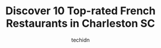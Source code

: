 ---
layout: ampstory
image: https://i0.wp.com/www.depkes.org/wp-content/uploads/2023/06/french-restaurants-0-in-charleston-sc-1685797755.jpeg?resize=640,853
author: techidn
featured: false
description: Discover the impressive array of French Restaurants options in Charleston SC, where you can find 10 of the largest French Restaurants establishments in the area. From renowned classics to hi
title: Discover 10 Top-rated French Restaurants in Charleston SC
cover:
   title: Discover 10 Top-rated French Restaurants in Charleston SC
   subtitle: Rickpate
   background: https://www.depkes.org/wp-content/uploads/2023/06/french-restaurants-0-in-charleston-sc-1685797755.jpeg

pages: 
 - layout: thirds
   top: <h1>#1 Gaulart & Maliclet Fast and French Inc.</h1>
   bottom: "<p>We enjoyed a delicious late lunch at Fast and Fresh (which is what the staff call the restaurant). Our server Max was delightful. We enjoyed numerous versions of a croque</p>"
   background: https://www.depkes.org/wp-content/uploads/2023/06/french-restaurants-1-in-charleston-sc-1685797755.jpeg
   backgroundblur: true
 - layout: thirds
   top: <h1>#2 Breizh pan Crepes</h1>
   bottom: "<p>Simply delicious. Authentic French dive, friendly staff and amazing food. I had the smoked salmon crepes and the baked apple crepe. Both better than any crepe Ive had.</p>"
   background: https://www.depkes.org/wp-content/uploads/2023/06/french-restaurants-2-in-charleston-sc-1685797756.jpeg
   cta:
      link: https://www.depkes.org/blog/discover-10-top-rated-french-restaurants-in-charleston-sc/
      text: Discover 10 Top-rated French Restaurants in Charleston SC
 - layout: thirds
   top: <h1>#3 Chez Nous</h1>
   bottom: "<p>6 Payne Ct, Charleston, SC 29403, United States</p>"
   background: https://www.depkes.org/wp-content/uploads/2023/06/french-restaurants-3-in-charleston-sc-1685797756.jpeg
   cta:
      link: https://www.depkes.org/blog/discover-10-top-rated-french-restaurants-in-charleston-sc/
      text: Discover 10 Top-rated French Restaurants in Charleston SC
 - layout: thirds
   top: <h1>#4 Felix Cocktails et Cuisine</h1>
   bottom: "<p>550 King St #100, Charleston, SC 29403, United States</p>"
   background: https://images.unsplash.com/photo-1488554378835-f7acf46e6c98?ixlib=rb-4.0.3&ixid=MnwxMjA3fDB8MHxwaG90by1wYWdlfHx8fGVufDB8fHx8&auto=format&fit=crop&w=640&h=853&q=80
   cta:
      link: https://www.depkes.org/blog/discover-10-top-rated-french-restaurants-in-charleston-sc/
      text: Discover 10 Top-rated French Restaurants in Charleston SC
 - layout: thirds
   top: <h1>#5 Bistronomy By Nico</h1>
   bottom: "<p>64 Spring St, Charleston, SC 29403, United States</p>"
   background: https://images.unsplash.com/photo-1533735380053-eb8d0759b24a?ixlib=rb-4.0.3&ixid=MnwxMjA3fDB8MHxwaG90by1wYWdlfHx8fGVufDB8fHx8&auto=format&fit=crop&w=640&h=853&q=80
   cta:
      link: https://www.depkes.org/blog/discover-10-top-rated-french-restaurants-in-charleston-sc/
      text: Discover 10 Top-rated French Restaurants in Charleston SC
 - layout: thirds
   top: <h1>#6 Goulette Rotisserie & Grill</h1>
   bottom: "<p>210 Rutledge Ave, Charleston, SC 29403, United States</p>"
   background: https://images.unsplash.com/photo-1515405295579-ba7b45403062?ixlib=rb-4.0.3&ixid=MnwxMjA3fDB8MHxwaG90by1wYWdlfHx8fGVufDB8fHx8&auto=format&fit=crop&w=640&h=853&q=80
   cta:
      link: https://www.depkes.org/blog/discover-10-top-rated-french-restaurants-in-charleston-sc/
      text: Discover 10 Top-rated French Restaurants in Charleston SC
 - layout: thirds
   top: <h1>#7 Brasserie La Banque</h1>
   bottom: "<p>1 Broad St, Charleston, SC 29401, United States</p>"
   background: https://images.unsplash.com/photo-1527067829737-402993088e6b?ixlib=rb-4.0.3&ixid=MnwxMjA3fDB8MHxwaG90by1wYWdlfHx8fGVufDB8fHx8&auto=format&fit=crop&w=640&h=853&q=80
   cta:
      link: https://www.depkes.org/blog/discover-10-top-rated-french-restaurants-in-charleston-sc/
      text: Discover 10 Top-rated French Restaurants in Charleston SC
 - layout: thirds
   middle: Continue reading...
   background: https://images.unsplash.com/photo-1620421680010-0766ff230392?ixlib=rb-4.0.3&ixid=MnwxMjA3fDB8MHxwaG90by1wYWdlfHx8fGVufDB8fHx8&auto=format&fit=crop&w=640&h=853&q=80
   cta:
      link: https://www.depkes.org/blog/discover-10-top-rated-french-restaurants-in-charleston-sc/
      text: Discover 10 Top-rated French Restaurants in Charleston SC
      
---